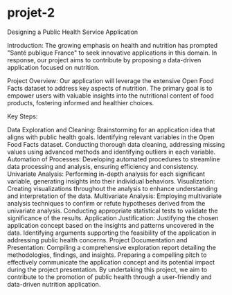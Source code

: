 # projet-2

Designing a Public Health Service Application

Introduction:
The growing emphasis on health and nutrition has prompted "Santé publique France" to seek innovative applications in this domain. In response, our project aims to contribute by proposing a data-driven application focused on nutrition.

Project Overview:
Our application will leverage the extensive Open Food Facts dataset to address key aspects of nutrition. The primary goal is to empower users with valuable insights into the nutritional content of food products, fostering informed and healthier choices.

Key Steps:

Data Exploration and Cleaning:
Brainstorming for an application idea that aligns with public health goals.
Identifying relevant variables in the Open Food Facts dataset.
Conducting thorough data cleaning, addressing missing values using advanced methods and identifying outliers in each variable.
Automation of Processes:
Developing automated procedures to streamline data processing and analysis, ensuring efficiency and consistency.
Univariate Analysis:
Performing in-depth analysis for each significant variable, generating insights into their individual behaviors.
Visualization:
Creating visualizations throughout the analysis to enhance understanding and interpretation of the data.
Multivariate Analysis:
Employing multivariate analysis techniques to confirm or refute hypotheses derived from the univariate analysis.
Conducting appropriate statistical tests to validate the significance of the results.
Application Justification:
Justifying the chosen application concept based on the insights and patterns uncovered in the data.
Identifying arguments supporting the feasibility of the application in addressing public health concerns.
Project Documentation and Presentation:
Compiling a comprehensive exploration report detailing the methodologies, findings, and insights.
Preparing a compelling pitch to effectively communicate the application concept and its potential impact during the project presentation.
By undertaking this project, we aim to contribute to the promotion of public health through a user-friendly and data-driven nutrition application.
